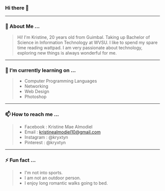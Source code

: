 ### Hi there 👋
***
### 🌻 About Me ...
>Hi! I'm Kristine, 20 years old from Guimbal. Taking up Bachelor of Science in Information Technology at WVSU. I like to spend my spare time reading wattpad. I am very passionate about technology, exploring new things is always wonderful for me.
***
### 🌱 I’m currently learning on ...
> - Computer Programming Languages
> - Networking
> - Web Design
> - Photoshop
***
### 📫 How to reach me ... 
> - Facebook : Kristine Mae Almodiel
> - Email : kristinealmodiel10@gmail.com <br>
> - Instagram : @kryxtyn
> - Pinterest : @kryxtyn
***
### ⚡ Fun fact ... 
> - I'm not into sports.
> - I am not an outdoor person.
> - I enjoy long romantic walks going to bed.
